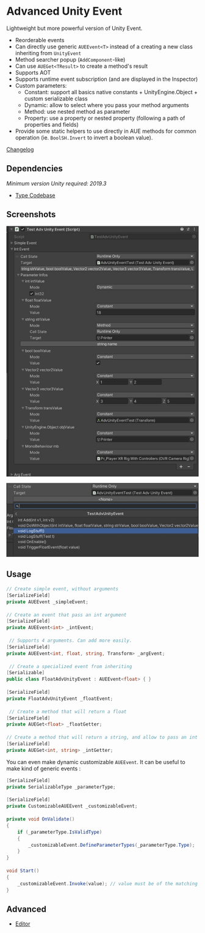 

# Advanced Unity Event

Lightweight but more powerful version of Unity Event.

- Reorderable events
- Can directly use generic `AUEEvent<T>` instead of a creating a new class inheriting from `UnityEvent`
- Method searcher popup (`AddComponent`-like)
- Can use `AUEGet<TResult>` to create a method's result
- Supports AOT
- Supports runtime event subscription (and are displayed in the Inspector)
- Custom parameters:
  - Constant: support all basics native constants + UnityEngine.Object + custom serializable class
  - Dynamic: allow to select where you pass your method arguments
  - Method: use nested method as parameter
  - Property: use a property or nested property (following a path of properties and fields)
- Provide some static helpers to use directly in AUE methods for common operation (ie. `BoolSH.Invert` to invert a boolean value).

[Changelog](Documentation~/Changelog.md)

## Dependencies

*Minimum version Unity required: 2019.3*

- [Type Codebase](https://gitea.apperture.fr:3062/Apperture/type-codebase)

## Screenshots

![](Documentation~/Resources/Constants.jpg)

![](Documentation~/Resources/MethodSearcher.jpg)



## Usage

```csharp
// Create simple event, without arguments
[SerializeField]
private AUEEvent _simpleEvent;

// Create an event that pass an int argument
[SerializeField]
private AUEEvent<int> _intEvent;

 // Supports 4 arguments. Can add more easily.
[SerializeField]
private AUEEvent<int, float, string, Transform> _argEvent;

 // Create a specialized event from inheriting
[Serializable]
public class FloatAdvUnityEvent : AUEEvent<float> { }

[SerializeField]
private FloatAdvUnityEvent _floatEvent;

 // Create a method that will return a float
[SerializeField]
private AUEGet<float> _floatGetter;

// Create a method that will return a string, and allow to pass an int argument.
[SerializeField]
private AUEGet<int, string> _intGetter;
```

You can even make dynamic customizable `AUEEvent`. It can be useful to make kind of generic events :

```csharp
[SerializeField]
private SerializableType _parameterType;

[SerializeField]
private CustomizableAUEEvent _customizableEvent;

private void OnValidate()
{
    if (_parameterType.IsValidType)
    {
    	_customizableEvent.DefineParameterTypes(_parameterType.Type);
    }
}

void Start()
{
    _customizableEvent.Invoke(value); // value must be of the matching type!
}
```

## Advanced

- [Editor](Documentation~/Editor.md)